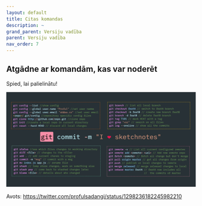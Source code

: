 ```yaml
---
layout: default
title: Citas komandas
description: ~
grand_parent: Versiju vadība
parent: Versiju vadība
nav_order: 7
---
```

## Atgādne ar komandām, kas var noderēt

Spied, lai palielinātu!

[![komandas](/media/git/citas_komandas.jpg)](/media/git/citas_komandas.jpg)

Avots: https://twitter.com/profulsadangi/status/1298236182245982210
